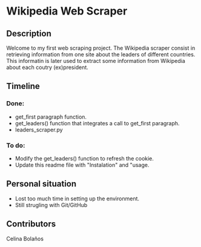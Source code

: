 # Wikipedia Web Scraper

## Description
Welcome to my first web scraping project.
The Wikipedia scraper consist in retrieving information from one site about the leaders of different countries.
This informatin is later used to extract some information from Wikipedia about each coutry (ex)president.


## Timeline
###  Done:
 - get_first paragraph function.
 - get_leaders() function that integrates a call to get_first paragraph.
 - leaders_scraper.py

### To do:
- Modify the get_leaders() function to refresh the cookie.
- Update this readme file with "Instalation" and "usage.

## Personal situation
- Lost too much time in setting up the environment.
- Still strugling with Git/GitHub

## Contributors
Celina Bolaños


